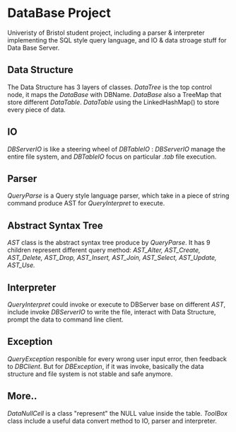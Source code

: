 # DataBase Project 
Univeristy of Bristol student project, including a parser & interpreter implementing the SQL style query language, and IO & data stroage stuff for Data Base Server.

## Data Structure
The Data Structure has 3 layers of classes. *DataTree* is the top control node, it maps the *DataBase* with DBName. *DataBase* also a TreeMap that store different *DataTable*. *DataTable* using the LinkedHashMap() to store every piece of data.

## IO
*DBServerIO* is like a steering wheel of *DBTableIO* : *DBServerIO* manage the entire file system, and *DBTableIO* focus on particular *.tab* file execution.

## Parser
*QueryParse* is a Query style language parser, which take in a piece of string command produce AST for *QueryInterpret* to execute.

## Abstract Syntax Tree
*AST* class is the abstract syntax tree produce by *QueryParse*. It has 9 children represent different query method: *AST_Alter, AST_Create, AST_Delete, AST_Drop, AST_Insert, AST_Join, AST_Select, AST_Update, AST_Use.*

## Interpreter
*QueryInterpret* could invoke or execute to DBServer base on different *AST*, include invoke *DBServerIO* to write the file, interact with Data Structure, prompt the data to command line client.

## Exception
*QueryException* responible for every wrong user input error, then feedback to *DBClient*. But for *DBException*, if it was invoke, basically the data structure and file system is not stable and safe anymore.

## More..
*DataNullCell* is a class "represent" the NULL value inside the table.
*ToolBox* class include a useful data convert method to IO, parser and interpreter.
  
